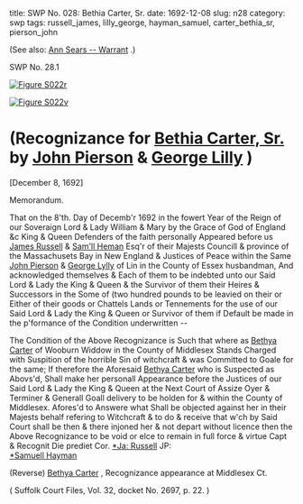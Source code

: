 title: SWP No. 028: Bethia Carter, Sr.
date: 1692-12-08
slug: n28
category: swp
tags: russell_james, lilly_george, hayman_samuel, carter_bethia_sr, pierson_john




(See also: [Ann Sears -- Warrant](/n120.html#n120.1) .)

<div markdown class="doc" id="n28.1">

<div class="doc_id">SWP No. 28.1</div>


<span markdown class="figure">[![Figure S022r](archives/Suffolk/small/S022A.jpg)](archives/Suffolk/large/S022A.jpg)</span>

<span markdown class="figure">[![Figure S022v](archives/Suffolk/small/S022B.jpg)](archives/Suffolk/large/S022B.jpg)</span>

# (Recognizance for [Bethia Carter, Sr.](/tag/carter_bethia_sr.html) by [John Pierson](tag/pierson_John.html) & [George Lilly](/tag/lilly_george.html) )

[December 8, 1692]

Memorandum.

That on the 8'th. Day of Decemb'r 1692 in the fowert Year of  the Reign of our Soveraign Lord & Lady William & Mary by the  Grace of God of England &c King & Queen Defenders of the faith  personally Appeared before us [James Russell](/tag/russell_james.html) & [Sam'll Heman](/tag/hayman_samuel.html) Esq'r of their Majests Councill & province of the Massachusets Bay in New  England & Justices of Peace within the Same [John Pierson](/tag/pierson_john.html) & [George Lylly](/tag/lilly_george.html) of Lin in the County of Essex husbandman, And acknowledged  themselves & Each of them to be indebted unto our Said Lord  & Lady the King & Queen & the Survivor of them their Heires & Successors in the Some of (two hundred pounds to be leavied on their  or Either of their goods or Chattels Lands or Tennements for the  use of our Said Lord & Lady the King & Queen or Survivor of them  if Default be made in the p'formance of the Condition underwritten --

The Condition of the Above Recognizance is Such that where as  [Bethya Carter](/tag/carter_bethia_sr.html) of Wooburn Widdow in the County of Middlesex  Stands Charged with Suspition of the horrible Sin of witchcraft  & was Committed to Goale for the same; If therefore the Aforesaid  [Bethya Carter](/tag/carter_bethia_sr.html) who is Suspected as Abovs'd, Shall make her personall Appearance before the Justices of our Said Lord & Lady the King & Queen at the Next Court of Assize Oyer & Terminer & Generall Goall delivery to be holden for & within the County of Middlesex. Afores'd to Answere what Shall be objected against her in their Majests behalf refering to Witchcraft & to do & receive that w'ch by Said Court shall be then & there injoned her & not depart without licence then the Above Recognizance to be void or elce to remain in full force & virtue Capt & Recognit Die prediet Cor.
                                                                  [*Ja: Russell](/tag/russell_james.html)  JP:  
                                                                  [*Samuell Hayman](/tag/hayman_samuel.html) 

(Reverse)  [Bethya Carter](/tag/carter_bethia_sr.html) , Recognizance appearance at Middlesex Ct. 

( Suffolk Court Files, Vol. 32, docket No. 2697, p. 22. )

</div>

